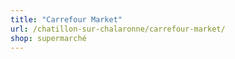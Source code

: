 ```yaml
---
title: "Carrefour Market"
url: /chatillon-sur-chalaronne/carrefour-market/
shop: supermarché
---
```

